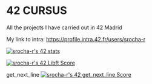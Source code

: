 
# 42 CURSUS

All the projects I have carried out in 42 Madrid

My link to intra: https://profile.intra.42.fr/users/srocha-r


<a href="https://github.com/JaeSeoKim/badge42"><img src="https://badge42.vercel.app/api/v2/cle3vzhca00060gkxe2cj33kj/stats?cursusId=21&coalitionId=64" alt="srocha-r's 42 stats" /></a>

[![srocha-r's 42 Libft Score](https://badge42.vercel.app/api/v2/cle3vzhca00060gkxe2cj33kj/project/3017674)](https://github.com/JaeSeoKim/badge42)

get_next_line <a href="https://github.com/JaeSeoKim/badge42"><img src="https://badge42.vercel.app/api/v2/cle3vzhca00060gkxe2cj33kj/project/3059622" alt="srocha-r's 42 get_next_line Score" /></a>
